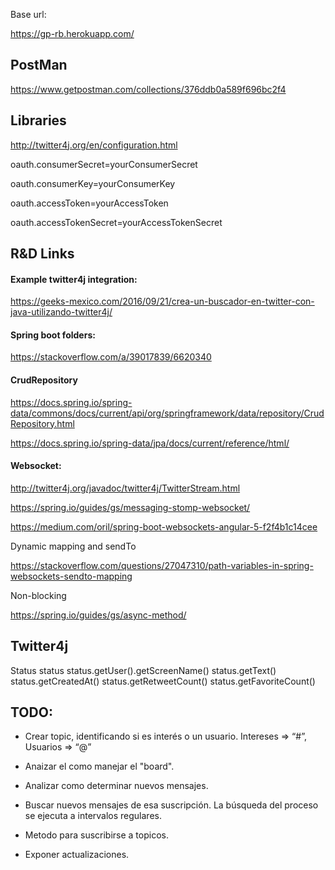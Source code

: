 Base url:

https://gp-rb.herokuapp.com/


## PostMan

https://www.getpostman.com/collections/376ddb0a589f696bc2f4



## Libraries

http://twitter4j.org/en/configuration.html

oauth.consumerSecret=yourConsumerSecret

oauth.consumerKey=yourConsumerKey

oauth.accessToken=yourAccessToken

oauth.accessTokenSecret=yourAccessTokenSecret



## R&D Links

#### Example twitter4j integration:

https://geeks-mexico.com/2016/09/21/crea-un-buscador-en-twitter-con-java-utilizando-twitter4j/


#### Spring boot folders:

https://stackoverflow.com/a/39017839/6620340


#### CrudRepository

https://docs.spring.io/spring-data/commons/docs/current/api/org/springframework/data/repository/CrudRepository.html

https://docs.spring.io/spring-data/jpa/docs/current/reference/html/


#### Websocket:

http://twitter4j.org/javadoc/twitter4j/TwitterStream.html

https://spring.io/guides/gs/messaging-stomp-websocket/

https://medium.com/oril/spring-boot-websockets-angular-5-f2f4b1c14cee

Dynamic mapping and sendTo

https://stackoverflow.com/questions/27047310/path-variables-in-spring-websockets-sendto-mapping


Non-blocking

https://spring.io/guides/gs/async-method/




## Twitter4j

Status status
       status.getUser().getScreenName()
       status.getText()
       status.getCreatedAt()
       status.getRetweetCount()
       status.getFavoriteCount()



## TODO:

-  Crear topic, identificando si es interés o un usuario. Intereses => “#”, Usuarios => “@”

-  Anaizar el como manejar el "board".

-  Analizar como determinar nuevos mensajes.

-  Buscar nuevos mensajes de esa suscripción. La búsqueda del proceso se ejecuta a intervalos regulares.

-  Metodo para suscribirse a topicos.

-  Exponer actualizaciones.